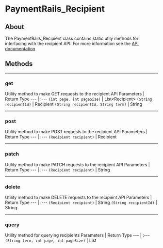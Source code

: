 # PaymentRails_Recipient

## About
The PaymentRails_Recipient class contains static utily methods for interfacing with the recipient API. For more information see the [API documentation](http://docs.paymentrails.com/#recipients)

## **Methods**
---
### **get**
Utility method to make GET requests to the recipient API
Parameters | Return Type
--- | :---
`(int page, int pageSize)` | List<Recipient\>
`(String recipientId)` | Recipient
`(String recipientId, String term)` | String

---
### **post**
Utility method to make POST requests to the recipient API
Parameters | Return Type
--- | :---
`(Recipient recipient)` | Recipient

---
### **patch**
Utility method to make PATCH requests to the recipient API
Parameters | Return Type
--- | :---
`(Recipient recipient)` | String

---
### **delete**
Utility method to make DELETE requests to the recipient API
Parameters | Return Type
--- | :---
`(Recipient recipient)` | String
`(String recipientId)` | String

---
### **query**
Utility method for querying recipients
Parameters | Return Type
--- | :---
`(String term, int page, int pageSize)` | List<Recipient>